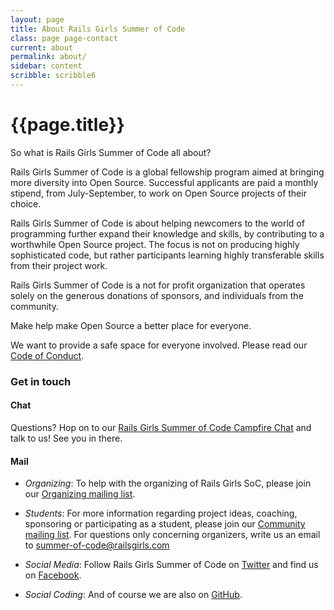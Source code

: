 ```yaml
---
layout: page
title: About Rails Girls Summer of Code
class: page page-contact
current: about
permalink: about/
sidebar: content
scribble: scribble6
---
```


# {{page.title}}

So what is Rails Girls Summer of Code all about?

Rails Girls Summer of Code is a global fellowship program aimed at bringing
more diversity into Open Source. Successful applicants are paid a monthly
stipend, from July-September, to work on Open Source projects of their choice.

Rails Girls Summer of Code is about helping newcomers to the world of
programming further expand their knowledge and skills, by contributing to a
worthwhile Open Source project. The focus is not on producing highly
sophisticated code, but rather participants learning highly transferable skills
from their project work.

Rails Girls Summer of Code is a not for profit organization that operates
solely on the generous donations of sponsors, and individuals from the
community.

Make help make Open Source a better place for everyone.

We want to provide a safe space for everyone involved. Please read our
[Code of Conduct](/code-of-conduct).


### Get in touch

#### Chat

Questions? Hop on to our [Rails Girls Summer of Code Campfire Chat](https://railsgirlssummerofcode.campfirenow.com/da52f) and talk to us! See you in there.

#### Mail

+ *Organizing*: To help with the organizing of Rails Girls SoC, please join our
[Organizing mailing list](https://groups.google.com/forum/?fromgroups#!forum/rails-girls-summer-of-code). 

+ *Students*: For more information regarding project ideas, coaching, sponsoring or
participating as a student, please join our
[Community mailing list](https://groups.google.com/forum/#!forum/rails-girls-summer-of-code-community). For questions only concerning organizers, write us an email to [summer-of-code@railsgirls.com](mailto:summer-of-code@railsgirls.com)

+ *Social Media*: Follow Rails Girls Summer of Code on [Twitter](https://twitter.com/RailsGirlsSoC) and find us on [Facebook](https://www.facebook.com/pages/Rails-Girls-Summer-of-Code/620914904656191).

+ *Social Coding*: And of course we are also on [GitHub](https://github.com/rails-girls-summer-of-code).

